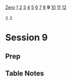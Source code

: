 [Zero](./Session0.md) [1](./Session1.md) [2](./Session2.md) [3](./Session3.md) [4](./Session4.md) [5](./Session5.md) [6](./Session6.md) [7](./Session7.md) [8](./Session8.md) **9** [10](./Session10.md) [11](./Session11.md) [12](./Session12.md)

[<](./Session8.md) [>](./Session10.md)

# Session 9

## Prep

## Table Notes
